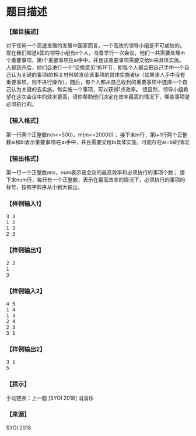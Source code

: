 # 题目描述


<h3>
【题目描述】
</h3>
<p>
对于任何一个高速发展的发展中国家而言，一个高效的领导小组是不可或缺的。
现在我们知道k国的领导小组有n个人，准备举行一次会议，他们一共需要处理m个重要事项，第i个重要事项在ai手中，并且该重要事项需要交给bi来具体实施。
人都到齐后，他们会进行一个“交换意见”的环节，即每个人都会把自己手中一个自己认为关键的事项i的相关材料转发给该事项的具体实施者bi（如果该人手中没有重要事项，则不进行操作），随后，每个人都从自己收到的重要事项中选择一个自己认为关键的去实施，每实施一个事项，可以获得1点效率。
很显然，领导小组希望在这次会议中的效率更高，请你帮助他们决定在效率最高的情况下，哪些事项是必须执行的。
</p>
<h3>
【输入格式】
</h3>
<p>
第一行两个正整数n(n&lt;=500)，m(m&lt;=20000)； 接下来m行，第i+1行两个正整数ai和bi表示重要事项i在ai手中，并且需要交给bi具体实施，可能存在ai=bi的情况
</p>
<h3>
【输出格式】
</h3>
<p>
第一行一个正整数ans，num表示该会议的最高效率和必须执行的事项个数；
接下来num行，每行有一个正整数，表示在最高效率的情况下，必须执行的事项的标号，按照字典序从小到大输出。
</p>
<h3>
【样例输入1】
</h3>
<pre>3 3
1 2
1 3
2 3</pre>
<h3>
【样例输出1】
</h3>
<pre>2 2
1
3</pre>
<h3>
【样例输入2】
</h3>
<pre>4 5
1 4
1 3
2 4
2 3
3 1</pre>
<h3>
【样例输出2】
</h3>
<pre>3 1
5</pre>
<h3>
【提示】
</h3>
<p>
手动链表：上一题 <a href="problem.php?pid=2959" style="text-decoration:none;">[SYOI 2018] 消消乐</a> 
</p>
<h3>
【来源】
</h3>
<p>
SYOI 2018
</p>
